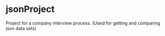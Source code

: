 # jsonProject
Project for a company interview process. (Used for getting and comparing json data sets)
